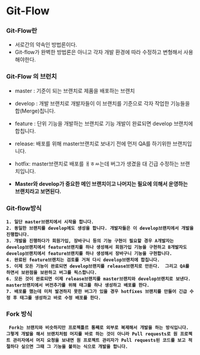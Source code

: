 # Git-Flow

### Git-Flow란
- 서로간의 약속인 방법론이다.
- Git-flow가 완벽한 방법론은 아니고 각자 개발 환경에 따라 수정하고 변형해서 사용해야한다.


### Git-Flow 의 브런치

- master : 기준이 되는 브랜치로 제품을 배포하는 브랜치
- develop : 개발 브랜치로 개발자들이 이 브랜치를 기준으로 각자 작업한 기능들을 합(Merge)칩니다.
- feature : 단위 기능을 개발하는 브랜치로 기능 개발이 완료되면 develop 브랜치에 합칩니다.
- release: 배포를 위해 master브랜치로 보내기 전에 먼저 QA를 하기위한 브랜치입니다.
- hotfix: master브랜치로 배포를 ㅐㅎㅆ는데 버그가 생겼을 대 긴급 수정하는 브랜치입니다.

- <b>Master와 develop가 중요한 메인 브랜치이고 나머지는 필요에 의해서 운영하는 브랜치라고 보면된다.


### Git-flow방식
```
1. 일단 master브랜치에서 시작을 합니다.
2. 동일한 브랜치를 develop에도 생성을 합니다. 개발자들은 이 develop브랜치에서 개발을 진행합니다.
3. 개발을 진행하다가 회원가입, 장바구니 등의 기능 구현이 필요할 경우 A개발자는 develop브랜치에서 feature브랜치를 하나 생성해서 회원가입 기능을 구현하고 B개발자도 develop브랜치에서 feature브랜치를 하나 생성해서 장바구니 기능을 구현합니다.
4. 완료된 feature브랜치는 검토를 거쳐 다시 develop브랜치에 합칩니다.
5. 이제 모든 기능이 완료되면 develop브랜치를 release브랜치로 만든다.  그리고 QA를 하면서 보완점을 보완하고 버그를 픽스합니다.
6. 모든 것이 완료되면 이제 release브랜치를 master브랜치와 develop브랜치로 보낸다. master브랜치에서 버전추가를 위해 태그를 하나 생성하고 배포를 한다.
7. 배포를 했는데 미처 발견하지 못한 버그가 있을 경우 hotfixes 브랜치를 만들어 긴급 수정 후 태그를 생성하고 바로 수정 배포를 한다.
```

### Fork 방식
```
 Fork는 브랜치와 비슷하지만 프로젝틀르 통째로 외부로 복제해서 개발을 하는 방식입니다. 그렇게 개발을 해서 브랜치처럼 머지를 바로 하는 것이 아니라 Pull requests로 원 프로젝트 관리자에서 머지 요청을 보내면 원 프로젝트 관리자가 Pull requests된 코드를 보고 적절하다 싶으면 그때 그 기능을 붙히는 식으로 개발을 합니다. 
```